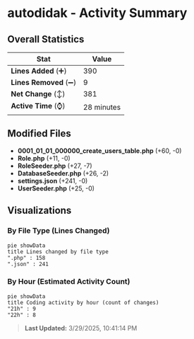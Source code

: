 # autodidak - Activity Summary 

## Overall Statistics

| Stat                   | Value                                                             |
| ---------------------- | ----------------------------------------------------------------- |
| **Lines Added** (➕)   | 390                                          |
| **Lines Removed** (➖) | 9                                        |
| **Net Change** (↕)    | 381                |
| **Active Time** (⌚)   | 28 minutes |


## Modified Files
- **0001_01_01_000000_create_users_table.php** (+60, -0)
- **Role.php** (+11, -0)
- **RoleSeeder.php** (+27, -7)
- **DatabaseSeeder.php** (+26, -2)
- **settings.json** (+241, -0)
- **UserSeeder.php** (+25, -0)

## Visualizations

### By File Type (Lines Changed)

```mermaid
pie showData
title Lines changed by file type
".php" : 158
".json" : 241
```

### By Hour (Estimated Activity Count)

```mermaid
pie showData
title Coding activity by hour (count of changes)
"21h" : 9
"22h" : 8
```


> **Last Updated:** 3/29/2025, 10:41:14 PM